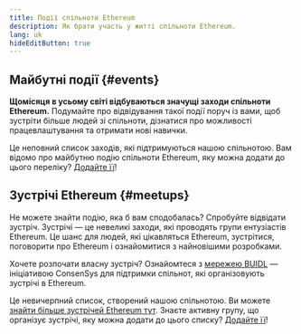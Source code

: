 ```yaml
---
title: Події спільноти Ethereum
description: Як брати участь у житті спільноти Ethereum.
lang: uk
hideEditButton: true
---
```


## Майбутні події {#events}

**Щомісяця в усьому світі відбуваються значущі заходи спільноти Ethereum.** Подумайте про відвідування такої події поруч із вами, щоб зустріти більше людей зі спільноти, дізнатися про можливості працевлаштування та отримати нові навички.

<UpcomingEventsList/>

Це неповний список заходів, які підтримуються нашою спільнотою. Вам відомо про майбутню подію спільноти Ethereum, яку можна додати до цього переліку? [Додайте її](https://github.com/ethereum/ethereum-org-website/blob/dev/src/data/community-events.json)!

## Зустрічі Ethereum {#meetups}

Не можете знайти подію, яка б вам сподобалась? Спробуйте відвідати зустріч. Зустрічі — це невеликі заходи, які проводять групи ентузіастів Ethereum. Це шанс для людей, які цікавляться Ethereum, зустрітися, поговорити про Ethereum і ознайомитися з найновішими розробками.

<MeetupList />

Хочете розпочати власну зустріч? Ознайомтеся з [мережею BUIDL](https://consensys.net/developers/buidlnetwork/) — ініціативою ConsenSys для підтримки спільнот, які організовують зустрічі в Ethereum.

Це невичерпний список, створений нашою спільнотою. Ви можете [знайти більше зустрічей Ethereum тут](https://www.meetup.com/topics/ethereum/). Знаєте активну групу, що організує зустрічі, яку можна додати до цього списку? [Додайте її](https://github.com/ethereum/ethereum-org-website/blob/dev/src/data/community-meetups.json)!
